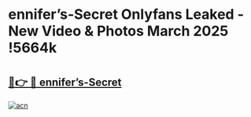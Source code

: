 # ennifer’s-Secret Onlyfans Leaked - New Video & Photos March 2025 !5664k

# <h2><a href="https://eed44j.iuczelnia.edu.pl?title=ennifer’s-Secret&ref=5664k">🔗👉 🔴 ennifer’s-Secret</a></h2>

[![acn](https://github.com/user-attachments/assets/0f9c940e-d8b0-45ae-aac7-cd30a18b3e1c)](https://eed44j.iuczelnia.edu.pl?title=ennifer’s-Secret&ref=5664k)

